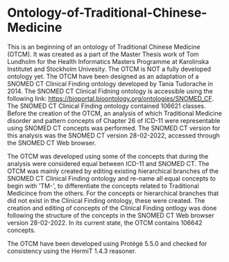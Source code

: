 # Ontology-of-Traditional-Chinese-Medicine
This is an beginning of an ontology of Traditional Chinese Medicine (OTCM). It was created as a part of the Master Thesis work of Tom Lundholm for the Health Informatics Masters Programme at Karolinska Institutet and Stockholm Univesity. The OTCM is NOT a fully developed ontology yet. The OTCM have been designed as an adaptation of a SNOMED CT Clinical Finding ontology developed by Tania Tudorache in 2014. The SNOMED CT Clinical Fidning ontology is accessible using the following link: https://bioportal.bioontology.org/ontologies/SNOMED_CF. The SNOMED CT Clinical Finding ontology contained 106621 classes. Before the creation of the OTCM, an analysis of which Traditional Medicine disorder and pattern concepts of Chapter 26 of ICD-11 were representable using SNOMED CT concepts was performed. The SNOMED CT version for this analysis was the SNOMED CT version 28-02-2022, accessed through the SNOMED CT Web browser.

The OTCM was developed using some of the concepts that during the analysis were considered equal between ICD-11 and SNOMED CT. The OTCM was mainly created by editing existing hierarchical branches of the SNOMED CT Clinical Finding ontology and re-name all equal concepts to begin with 'TM-', to differentiate the concepts related to Traditional Medicince from the others. For the concepts or hierarchical branches that did not exist in the Clinical Finding ontology, these were created. The creation and editing of concepts of the Clinical Finding ontlogy was done following the structure of the concepts in the SNOMED CT Web browser version 28-02-2022. In its current state, the OTCM contains 106642 concepts. 

The OTCM have been developed using Protégé 5.5.0 and checked for consistency using the HermiT 1.4.3 reasoner.
